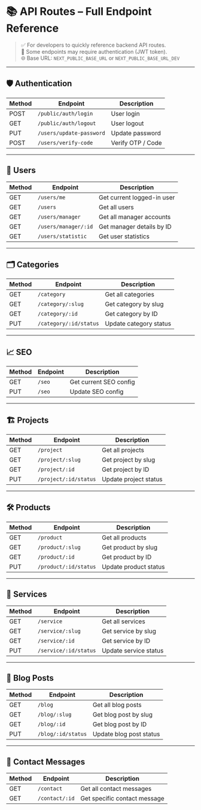 # 📚 API Routes – Full Endpoint Reference

> ✅ For developers to quickly reference backend API routes.  
> 🔐 Some endpoints may require authentication (JWT token).  
> 🌐 Base URL: `NEXT_PUBLIC_BASE_URL` or `NEXT_PUBLIC_BASE_URL_DEV`

---

## 🛡️ Authentication

| Method | Endpoint                 | Description       |
| ------ | ------------------------ | ----------------- |
| POST   | `/public/auth/login`     | User login        |
| GET    | `/public/auth/logout`    | User logout       |
| PUT    | `/users/update-password` | Update password   |
| POST   | `/users/verify-code`     | Verify OTP / Code |

---

## 👤 Users

| Method | Endpoint             | Description                |
| ------ | -------------------- | -------------------------- |
| GET    | `/users/me`          | Get current logged-in user |
| GET    | `/users`             | Get all users              |
| GET    | `/users/manager`     | Get all manager accounts   |
| GET    | `/users/manager/:id` | Get manager details by ID  |
| GET    | `/users/statistic`   | Get user statistics        |

---

## 🗂️ Categories

| Method | Endpoint               | Description            |
| ------ | ---------------------- | ---------------------- |
| GET    | `/category`            | Get all categories     |
| GET    | `/category/:slug`      | Get category by slug   |
| GET    | `/category/:id`        | Get category by ID     |
| PUT    | `/category/:id/status` | Update category status |

---

## 📈 SEO

| Method | Endpoint | Description            |
| ------ | -------- | ---------------------- |
| GET    | `/seo`   | Get current SEO config |
| PUT    | `/seo`   | Update SEO config      |

---

## 🏗️ Projects

| Method | Endpoint              | Description           |
| ------ | --------------------- | --------------------- |
| GET    | `/project`            | Get all projects      |
| GET    | `/project/:slug`      | Get project by slug   |
| GET    | `/project/:id`        | Get project by ID     |
| PUT    | `/project/:id/status` | Update project status |

---

## 🛠️ Products

| Method | Endpoint              | Description           |
| ------ | --------------------- | --------------------- |
| GET    | `/product`            | Get all products      |
| GET    | `/product/:slug`      | Get product by slug   |
| GET    | `/product/:id`        | Get product by ID     |
| PUT    | `/product/:id/status` | Update product status |

---

## 🧰 Services

| Method | Endpoint              | Description           |
| ------ | --------------------- | --------------------- |
| GET    | `/service`            | Get all services      |
| GET    | `/service/:slug`      | Get service by slug   |
| GET    | `/service/:id`        | Get service by ID     |
| PUT    | `/service/:id/status` | Update service status |

---

## 📝 Blog Posts

| Method | Endpoint           | Description             |
| ------ | ------------------ | ----------------------- |
| GET    | `/blog`            | Get all blog posts      |
| GET    | `/blog/:slug`      | Get blog post by slug   |
| GET    | `/blog/:id`        | Get blog post by ID     |
| PUT    | `/blog/:id/status` | Update blog post status |

---

## 📩 Contact Messages

| Method | Endpoint       | Description                  |
| ------ | -------------- | ---------------------------- |
| GET    | `/contact`     | Get all contact messages     |
| GET    | `/contact/:id` | Get specific contact message |

